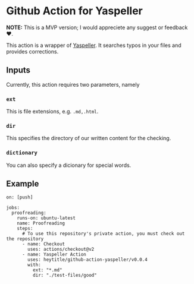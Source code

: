 # Github Action for Yaspeller

**NOTE:** This is a MVP version; I would appreciete any suggest or feedback ❤️.

This action is a wrapper of [Yaspeller](https://github.com/hcodes/yaspeller). It searches typos in your files and provides corrections.

## Inputs

Currently, this action requires two parameters, namely 

### `ext`
This is file extensions, e.g. `.md,.html`.

### `dir`
This specifies the directory of our written content for the checking.

### `dictionary`
You can also specify a dicionary for special words.

## Example
```
on: [push]

jobs:
  proofreading:
    runs-on: ubuntu-latest
    name: Proofreading
    steps:
      # To use this repository's private action, you must check out the repository
      - name: Checkout
        uses: actions/checkout@v2
      - name: Yaspeller Action
        uses: heytitle/github-action-yaspeller/v0.0.4
        with:
          ext: "*.md"
          dir: "./test-files/good"
```